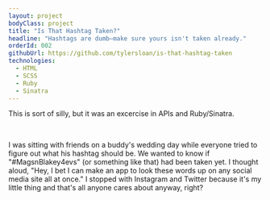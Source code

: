 ```yaml
---
layout: project
bodyClass: project
title: "Is That Hashtag Taken?"
headline: "Hashtags are dumb–make sure yours isn't taken already."
orderId: 002
githubUrl: https://github.com/tylersloan/is-that-hashtag-taken
technologies:
  - HTML
  - SCSS
  - Ruby
  - Sinatra
---
```


This is sort of silly, but it was an excercise in APIs and Ruby/Sinatra.

<br/>

I was sitting with friends on a buddy's wedding day while everyone tried to figure out what his hashtag should be. We wanted to know if "#MagsnBlakey4evs" (or something like that) had been taken yet. I thought aloud, "Hey, I bet I can make an app to look these words up on any social media site all at once." I stopped with Instagram and Twitter because it's my little thing and that's all anyone cares about anyway, right?